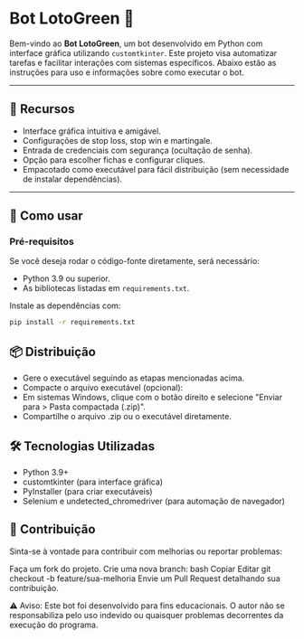 # Bot LotoGreen 🎰

Bem-vindo ao **Bot LotoGreen**, um bot desenvolvido em Python com interface gráfica utilizando `customtkinter`. Este projeto visa automatizar tarefas e facilitar interações com sistemas específicos. Abaixo estão as instruções para uso e informações sobre como executar o bot.

---

## 🎯 **Recursos**
- Interface gráfica intuitiva e amigável.
- Configurações de stop loss, stop win e martingale.
- Entrada de credenciais com segurança (ocultação de senha).
- Opção para escolher fichas e configurar cliques.
- Empacotado como executável para fácil distribuição (sem necessidade de instalar dependências).

---

## 🚀 **Como usar**

### **Pré-requisitos**
Se você deseja rodar o código-fonte diretamente, será necessário:
- Python 3.9 ou superior.
- As bibliotecas listadas em `requirements.txt`.

Instale as dependências com:
```bash
pip install -r requirements.txt
```

## 📦 Distribuição
- Gere o executável seguindo as etapas mencionadas acima.
- Compacte o arquivo executável (opcional):
- Em sistemas Windows, clique com o botão direito e selecione "Enviar para > Pasta compactada (.zip)".
- Compartilhe o arquivo .zip ou o executável diretamente.

## 🛠 Tecnologias Utilizadas
- Python 3.9+
- customtkinter (para interface gráfica)
- PyInstaller (para criar executáveis)
- Selenium e undetected_chromedriver (para automação de navegador)

## 🐛 Contribuição
Sinta-se à vontade para contribuir com melhorias ou reportar problemas:

Faça um fork do projeto.
Crie uma nova branch:
bash
Copiar
Editar
git checkout -b feature/sua-melhoria
Envie um Pull Request detalhando sua contribuição.

⚠️ Aviso: Este bot foi desenvolvido para fins educacionais. O autor não se responsabiliza pelo uso indevido ou quaisquer problemas decorrentes da execução do programa.
